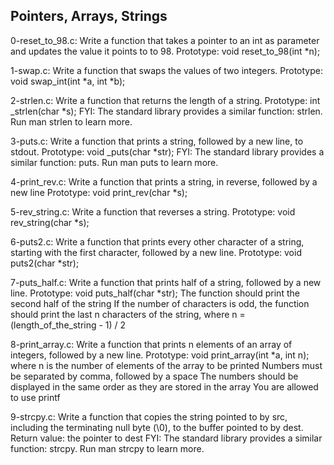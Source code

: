 ## Pointers, Arrays, Strings
0-reset_to_98.c: Write a function that takes a pointer to an int as parameter and updates the value it points to to 98.
Prototype: void reset_to_98(int *n);

1-swap.c: Write a function that swaps the values of two integers.
Prototype: void swap_int(int *a, int *b);

2-strlen.c: Write a function that returns the length of a string.
Prototype: int _strlen(char *s);
FYI: The standard library provides a similar function: strlen. Run man strlen to learn more.

3-puts.c: Write a function that prints a string, followed by a new line, to stdout.
Prototype: void _puts(char *str);
FYI: The standard library provides a similar function: puts. Run man puts to learn more.

4-print_rev.c: Write a function that prints a string, in reverse, followed by a new line
Prototype: void print_rev(char *s);

5-rev_string.c: Write a function that reverses a string.
Prototype: void rev_string(char *s);

6-puts2.c: Write a function that prints every other character of a string, starting with the first character, followed by a new line.
Prototype: void puts2(char *str);

7-puts_half.c: Write a function that prints half of a string, followed by a new line.
Prototype: void puts_half(char *str);
The function should print the second half of the string
If the number of characters is odd, the function should print the last n characters of the string, where n = (length_of_the_string - 1) / 2

8-print_array.c: Write a function that prints n elements of an array of integers, followed by a new line.
Prototype: void print_array(int *a, int n);
where n is the number of elements of the array to be printed
Numbers must be separated by comma, followed by a space
The numbers should be displayed in the same order as they are stored in the array
You are allowed to use printf

9-strcpy.c: Write a function that copies the string pointed to by src, including the terminating null byte (\0), to the buffer pointed to by dest.
Return value: the pointer to dest
FYI: The standard library provides a similar function: strcpy. Run man strcpy to learn more.
